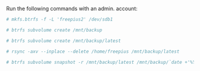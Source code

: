 Run the following commands with an admin. account:

```bash
# mkfs.btrfs -f -L 'freepius2' /dev/sdb1

# btrfs subvolume create /mnt/backup

# btrfs subvolume create /mnt/backup/latest

# rsync -axv --inplace --delete /home/freepius /mnt/backup/latest

# btrfs subvolume snapshot -r /mnt/backup/latest /mnt/backup/`date +'%Y-%m-%d'`
```
